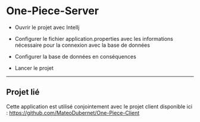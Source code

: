 ﻿# One-Piece-Server
 - Ouvrir le projet avec IntelIj
 
 - Configurer le fichier application.properties avec les informations nécessaire pour la connexion avec la base de données
 - Configurer la base de données en conséquences

 - Lancer le projet

 ---

## Projet lié
Cette application est utilisé conjointement avec le projet client disponible ici :
https://github.com/MateoDubernet/One-Piece-Client



